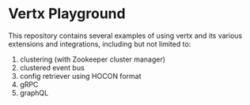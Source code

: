 Vertx Playground
================

This repository contains several examples of using vertx and its various extensions and integrations,
including but not limited to:

1) clustering (with Zookeeper cluster manager)
2) clustered event bus
3) config retriever using HOCON format
4) gRPC
5) graphQL
